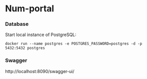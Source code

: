 # Num-portal

### Database 

Start local instance of PostgreSQL: 

``` 
docker run --name postgres -e POSTGRES_PASSWORD=postgres -d -p 5432:5432 postgres
```

### Swagger

http://localhost:8090/swagger-ui/
